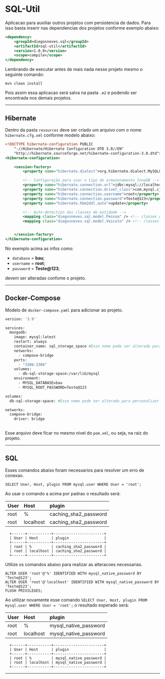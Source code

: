 # SQL-Util
Aplicacao para auxiliar outros projetos com persistencia de dados. Para isso basta inserir nas dependencias dos projetos conforme exemplo abaixo:

```xml
<dependency>
    <groupId>diegosneves.sql</groupId>
    <artifactId>sql-util</artifactId>
    <version>1.0.0</version>
    <scope>compile</scope>
</dependency>
```
Lembrando de executar antes de mais nada nesse projeto mesmo o seguinte comando:

```shell
mvn clean install
```

Pois assim essa aplicacao será salva na pasta `.m2` e podendo ser encontrada nos demais projetos.

---
## Hibernate

Dentro da pasta `resources` deve ser criado um arquivo com o nome `hibernate.cfg.xml` conforme modelo abaixo:

```xml
<!DOCTYPE hibernate-configuration PUBLIC
    "-//Hibernate/Hibernate Configuration DTD 3.0//EN"
    "http://hibernate.sourceforge.net/hibernate-configuration-3.0.dtd">
<hibernate-configuration>

    <session-factory>
        <property name="hibernate.dialect">org.hibernate.dialect.MySQL8Dialect</property>

        <!-- Configuração para usar o tipo de armazenamento InnoDB -->
        <property name="hibernate.connection.url">jdbc:mysql://localhost:3306/bau?createDatabaseIfNotExist=true&amp;useUnicode=true&amp;characterEncoding=utf8</property>
        <property name="hibernate.connection.driver_class">com.mysql.cj.jdbc.Driver</property>
        <property name="hibernate.connection.username">root</property>
        <property name="hibernate.connection.password">Teste@123</property>
        <property name="hibernate.hbm2ddl.auto">update</property>

        <!-- Auto-detection das classes de entidade -->
        <mapping class="diegosneves.sql.model.Pessoa" /> <!-- classes que serao anotadas com @Entity -->
        <mapping class="diegosneves.sql.model.Veiculo" /> <!-- classes que serao anotadas com @Entity -->


    </session-factory>
</hibernate-configuration>

```
No exemplo acima as infos como:
- `database` = **bau**;
- `username` = **root**;
- `password` = **Teste@123**;

devem ser alteradas confome o projeto.

---
## Docker-Compose
Modelo de `docker-compose.yaml` para adicionar ao projeto.

```dockerfile
version: '3.9'

services:
  mongodb:
    image: mysql:latest
    restart: always
    container_name: sql_storage_space #Esse nome pode ser alterado para personalizar o projeto.
    networks:
      - compose-bridge
    ports:
      - "3306:3306"
    volumes:
      - db-sql-storage-space:/var/lib/mysql
    environment:
      - MYSQL_DATABASE=bau
      - MYSQL_ROOT_PASSWORD=Teste@123

volumes:
  db-sql-storage-space: #Esse nome pode ser alterado para personalizar o projeto.

networks:
  compose-bridge:
    driver: bridge
    
```
Esse arquivo deve ficar no mesmo nivel do `pom.xml`, ou seja, na raiz do projeto.

---
## SQL

Esses comandos abaixo foram necessarios para resolver um erro de conexao.

```mysql
SELECT User, Host, plugin FROM mysql.user WHERE User = 'root';
```

Ao usar o comando a acima por padrao o resultado será:

| User | Host      | plugin                |
|:-----|:----------|:----------------------|
| root | %         | caching_sha2_password |
| root | localhost | caching_sha2_password |

```mysql
  +------+-----------+-----------------------+
  | User | Host      | plugin                |
  +------+-----------+-----------------------+
  | root | %         | caching_sha2_password |
  | root | localhost | caching_sha2_password |
  +------+-----------+-----------------------+
```

Utilize os comandos abaixo para realizar as alteracoes necessarias.

```mysql
ALTER USER 'root'@'%' IDENTIFIED WITH mysql_native_password BY 'Teste@123';
ALTER USER 'root'@'localhost' IDENTIFIED WITH mysql_native_password BY 'Teste@123';
FLUSH PRIVILEGES;
```

Ao utilizar novamente esse comando `SELECT User, Host, plugin FROM mysql.user WHERE User = 'root';` o resultado esperado será:

| User | Host      | plugin                |
|:-----|:----------|:----------------------|
| root | %         | mysql_native_password |
| root | localhost | mysql_native_password |

```mysql
  +------+-----------+-----------------------+
  | User | Host      | plugin                |
  +------+-----------+-----------------------+
  | root | %         | mysql_native_password |
  | root | localhost | mysql_native_password |
  +------+-----------+-----------------------+
```


---
